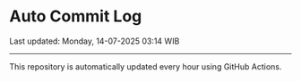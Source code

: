 # Auto Commit Log

Last updated: Monday, 14-07-2025 03:14 WIB

---

This repository is automatically updated every hour using GitHub Actions.
